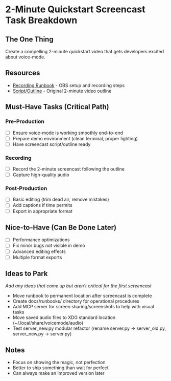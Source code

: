 # 2-Minute Quickstart Screencast Task Breakdown

## The One Thing
Create a compelling 2-minute quickstart video that gets developers excited about voice-mode.

## Resources
- [Recording Runbook](./runbook.md) - OBS setup and recording steps
- [Script/Outline](../screencasts/00-quickstart-2min.md) - Original 2-minute video outline

## Must-Have Tasks (Critical Path)

### Pre-Production
- [ ] Ensure voice-mode is working smoothly end-to-end
- [ ] Prepare demo environment (clean terminal, proper lighting)
- [ ] Have screencast script/outline ready

### Recording
- [ ] Record the 2-minute screencast following the outline
- [ ] Capture high-quality audio

### Post-Production
- [ ] Basic editing (trim dead air, remove mistakes)
- [ ] Add captions if time permits
- [ ] Export in appropriate format

## Nice-to-Have (Can Be Done Later)
- [ ] Performance optimizations
- [ ] Fix minor bugs not visible in demo
- [ ] Advanced editing effects
- [ ] Multiple format exports

## Ideas to Park
_Add any ideas that come up but aren't critical for the first screencast_
- Move runbook to permanent location after screencast is complete
- Create docs/runbooks/ directory for operational procedures
- Add MCP server for screen sharing/screenshots to help with visual tasks
- Move saved audio files to XDG standard location (~/.local/share/voicemode/audio)
- Test server_new.py modular refactor (rename server.py → server_old.py, server_new.py → server.py) 

## Notes
- Focus on showing the magic, not perfection
- Better to ship something than wait for perfect
- Can always make an improved version later